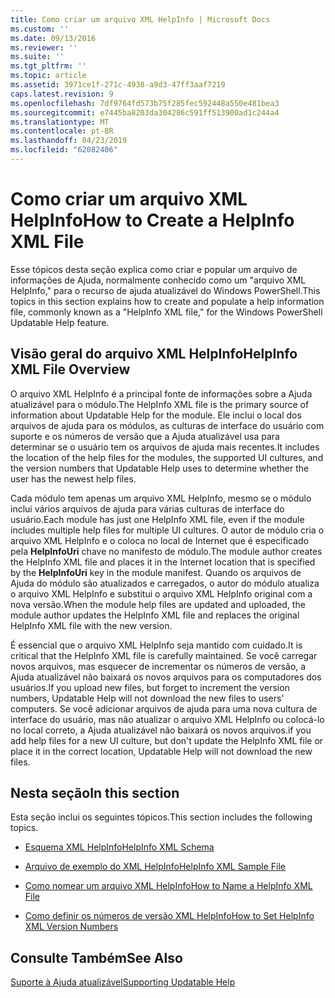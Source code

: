 ```yaml
---
title: Como criar um arquivo XML HelpInfo | Microsoft Docs
ms.custom: ''
ms.date: 09/13/2016
ms.reviewer: ''
ms.suite: ''
ms.tgt_pltfrm: ''
ms.topic: article
ms.assetid: 3971ce1f-271c-4938-a9d3-47ff3aaf7219
caps.latest.revision: 9
ms.openlocfilehash: 7df9764fd573b75f285fec592448a550e481bea3
ms.sourcegitcommit: e7445ba8203da304286c591ff513900ad1c244a4
ms.translationtype: MT
ms.contentlocale: pt-BR
ms.lasthandoff: 04/23/2019
ms.locfileid: "62082406"
---
```

# <a name="how-to-create-a-helpinfo-xml-file"></a><span data-ttu-id="5c2b6-102">Como criar um arquivo XML HelpInfo</span><span class="sxs-lookup"><span data-stu-id="5c2b6-102">How to Create a HelpInfo XML File</span></span>

<span data-ttu-id="5c2b6-103">Esse tópicos desta seção explica como criar e popular um arquivo de informações de Ajuda, normalmente conhecido como um "arquivo XML HelpInfo," para o recurso de ajuda atualizável do Windows PowerShell.</span><span class="sxs-lookup"><span data-stu-id="5c2b6-103">This topics in this section explains how to create and populate a help information file, commonly known as a "HelpInfo XML file," for the Windows PowerShell Updatable Help feature.</span></span>

## <a name="helpinfo-xml-file-overview"></a><span data-ttu-id="5c2b6-104">Visão geral do arquivo XML HelpInfo</span><span class="sxs-lookup"><span data-stu-id="5c2b6-104">HelpInfo XML File Overview</span></span>

<span data-ttu-id="5c2b6-105">O arquivo XML HelpInfo é a principal fonte de informações sobre a Ajuda atualizável para o módulo.</span><span class="sxs-lookup"><span data-stu-id="5c2b6-105">The HelpInfo XML file is the primary source of information about Updatable Help for the module.</span></span> <span data-ttu-id="5c2b6-106">Ele inclui o local dos arquivos de ajuda para os módulos, as culturas de interface do usuário com suporte e os números de versão que a Ajuda atualizável usa para determinar se o usuário tem os arquivos de ajuda mais recentes.</span><span class="sxs-lookup"><span data-stu-id="5c2b6-106">It includes the location of the help files for the modules, the supported UI cultures, and the version numbers that Updatable Help uses to determine whether the user has the newest help files.</span></span>

<span data-ttu-id="5c2b6-107">Cada módulo tem apenas um arquivo XML HelpInfo, mesmo se o módulo inclui vários arquivos de ajuda para várias culturas de interface do usuário.</span><span class="sxs-lookup"><span data-stu-id="5c2b6-107">Each module has just one HelpInfo XML file, even if the module includes multiple help files for multiple UI cultures.</span></span> <span data-ttu-id="5c2b6-108">O autor de módulo cria o arquivo XML HelpInfo e o coloca no local de Internet que é especificado pela **HelpInfoUri** chave no manifesto de módulo.</span><span class="sxs-lookup"><span data-stu-id="5c2b6-108">The module author creates the HelpInfo XML file and places it in the Internet location that is specified by the **HelpInfoUri** key in the module manifest.</span></span> <span data-ttu-id="5c2b6-109">Quando os arquivos de Ajuda do módulo são atualizados e carregados, o autor do módulo atualiza o arquivo XML HelpInfo e substitui o arquivo XML HelpInfo original com a nova versão.</span><span class="sxs-lookup"><span data-stu-id="5c2b6-109">When the module help files are updated and uploaded, the module author updates the HelpInfo XML file and replaces the original HelpInfo XML file with the new version.</span></span>

<span data-ttu-id="5c2b6-110">É essencial que o arquivo XML HelpInfo seja mantido com cuidado.</span><span class="sxs-lookup"><span data-stu-id="5c2b6-110">It is critical that the HelpInfo XML file is carefully maintained.</span></span> <span data-ttu-id="5c2b6-111">Se você carregar novos arquivos, mas esquecer de incrementar os números de versão, a Ajuda atualizável não baixará os novos arquivos para os computadores dos usuários.</span><span class="sxs-lookup"><span data-stu-id="5c2b6-111">If you upload new files, but forget to increment the version numbers, Updatable Help will not download the new files to users' computers.</span></span> <span data-ttu-id="5c2b6-112">Se você adicionar arquivos de ajuda para uma nova cultura de interface do usuário, mas não atualizar o arquivo XML HelpInfo ou colocá-lo no local correto, a Ajuda atualizável não baixará os novos arquivos.</span><span class="sxs-lookup"><span data-stu-id="5c2b6-112">if you add help files for a new UI culture, but don't update the HelpInfo XML file or place it in the correct location, Updatable Help will not download the new files.</span></span>

## <a name="in-this-section"></a><span data-ttu-id="5c2b6-113">Nesta seção</span><span class="sxs-lookup"><span data-stu-id="5c2b6-113">In this section</span></span>

<span data-ttu-id="5c2b6-114">Esta seção inclui os seguintes tópicos.</span><span class="sxs-lookup"><span data-stu-id="5c2b6-114">This section includes the following topics.</span></span>

- [<span data-ttu-id="5c2b6-115">Esquema XML HelpInfo</span><span class="sxs-lookup"><span data-stu-id="5c2b6-115">HelpInfo XML Schema</span></span>](./helpinfo-xml-schema.md)

- [<span data-ttu-id="5c2b6-116">Arquivo de exemplo do XML HelpInfo</span><span class="sxs-lookup"><span data-stu-id="5c2b6-116">HelpInfo XML Sample File</span></span>](./helpinfo-xml-sample-file.md)

- [<span data-ttu-id="5c2b6-117">Como nomear um arquivo XML HelpInfo</span><span class="sxs-lookup"><span data-stu-id="5c2b6-117">How to Name a HelpInfo XML File</span></span>](./how-to-name-a-helpinfo-xml-file.md)

- [<span data-ttu-id="5c2b6-118">Como definir os números de versão XML HelpInfo</span><span class="sxs-lookup"><span data-stu-id="5c2b6-118">How to Set HelpInfo XML Version Numbers</span></span>](./how-to-set-helpinfo-xml-version-numbers.md)

## <a name="see-also"></a><span data-ttu-id="5c2b6-119">Consulte Também</span><span class="sxs-lookup"><span data-stu-id="5c2b6-119">See Also</span></span>

[<span data-ttu-id="5c2b6-120">Suporte à Ajuda atualizável</span><span class="sxs-lookup"><span data-stu-id="5c2b6-120">Supporting Updatable Help</span></span>](./supporting-updatable-help.md)